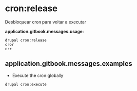 # cron:release
Desbloquear cron para voltar a executar

**application.gitbook.messages.usage:**
```
drupal cron:release
cror
crr
```

## application.gitbook.messages.examples
* Execute the cron globally
```
drupal cron:execute
```
